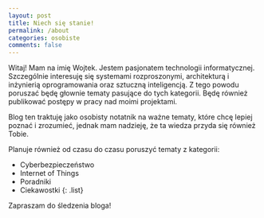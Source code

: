 ```yaml
---
layout: post
title: Niech się stanie!
permalink: /about
categories: osobiste 
comments: false
---
```


Witaj! Mam na imię Wojtek. Jestem pasjonatem technologii informatycznej. Szczególnie interesuję się systemami rozproszonymi, architekturą i inżynierią oprogramowania oraz sztuczną inteligencją. Z tego powodu poruszać będę głownie tematy pasujące do tych kategorii. Będę również publikować postępy w pracy nad moimi projektami.

Blog ten traktuję jako osobisty notatnik na ważne tematy, które chcę lepiej poznać i zrozumieć, jednak mam nadzieję, że ta wiedza przyda się również Tobie.

Planuje również od czasu do czasu poruszyć tematy z kategorii:
- Cyberbezpieczeństwo
- Internet of Things
- Poradniki
- Ciekawostki
{: .list}

Zapraszam do śledzenia bloga! 
